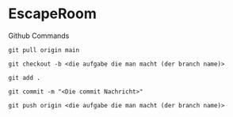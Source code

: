 # EscapeRoom
Github Commands
```git
git pull origin main

git checkout -b <die aufgabe die man macht (der branch name)>

git add .

git commit -m "<Die commit Nachricht>"

git push origin <die aufgabe die man macht (der branch name)>
```
